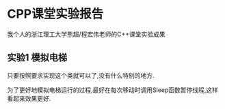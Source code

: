 # CPP课堂实验报告

我个人的浙江理工大学熊超/程宏伟老师的C++课堂实验成果

## 实验1 模拟电梯

只要按照要求实现这个类就可以了,没有什么特别的地方.

为了更好地模拟电梯运行的过程,最好在每次移动时调用Sleep函数暂停线程,这样看起来效果更好.
